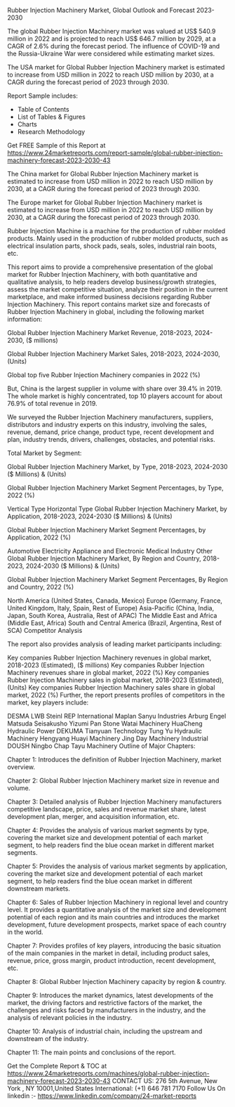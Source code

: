 Rubber Injection Machinery Market, Global Outlook and Forecast 2023-2030

The global Rubber Injection Machinery market was valued at US$ 540.9 million in 2022 and is projected to reach US$ 646.7 million by 2029, at a CAGR of 2.6% during the forecast period. The influence of COVID-19 and the Russia-Ukraine War were considered while estimating market sizes.

The USA market for Global Rubber Injection Machinery market is estimated to increase from USD million in 2022 to reach USD million by 2030, at a CAGR during the forecast period of 2023 through 2030.

Report Sample includes:
- Table of Contents
- List of Tables & Figures
- Charts
- Research Methodology

Get FREE Sample of this Report at https://www.24marketreports.com/report-sample/global-rubber-injection-machinery-forecast-2023-2030-43

The China market for Global Rubber Injection Machinery market is estimated to increase from USD million in 2022 to reach USD million by 2030, at a CAGR during the forecast period of 2023 through 2030.

The Europe market for Global Rubber Injection Machinery market is estimated to increase from USD million in 2022 to reach USD million by 2030, at a CAGR during the forecast period of 2023 through 2030.

Rubber Injection Machine is a machine for the production of rubber molded products. Mainly used in the production of rubber molded products, such as electrical insulation parts, shock pads, seals, soles, industrial rain boots, etc.

This report aims to provide a comprehensive presentation of the global market for Rubber Injection Machinery, with both quantitative and qualitative analysis, to help readers develop business/growth strategies, assess the market competitive situation, analyze their position in the current marketplace, and make informed business decisions regarding Rubber Injection Machinery. This report contains market size and forecasts of Rubber Injection Machinery in global, including the following market information:

Global Rubber Injection Machinery Market Revenue, 2018-2023, 2024-2030, ($ millions)

Global Rubber Injection Machinery Market Sales, 2018-2023, 2024-2030, (Units)

Global top five Rubber Injection Machinery companies in 2022 (%)

But, China is the largest supplier in volume with share over 39.4% in 2019. The whole market is highly concentrated, top 10 players account for about 76.9% of total revenue in 2019.

We surveyed the Rubber Injection Machinery manufacturers, suppliers, distributors and industry experts on this industry, involving the sales, revenue, demand, price change, product type, recent development and plan, industry trends, drivers, challenges, obstacles, and potential risks.

Total Market by Segment:

Global Rubber Injection Machinery Market, by Type, 2018-2023, 2024-2030 ($ Millions) & (Units)

Global Rubber Injection Machinery Market Segment Percentages, by Type, 2022 (%)

Vertical Type
Horizontal Type
Global Rubber Injection Machinery Market, by Application, 2018-2023, 2024-2030 ($ Millions) & (Units)

Global Rubber Injection Machinery Market Segment Percentages, by Application, 2022 (%)

Automotive
Electricity
Appliance and Electronic
Medical
Industry
Other
Global Rubber Injection Machinery Market, By Region and Country, 2018-2023, 2024-2030 ($ Millions) & (Units)

Global Rubber Injection Machinery Market Segment Percentages, By Region and Country, 2022 (%)

North America (United States, Canada, Mexico)
Europe (Germany, France, United Kingdom, Italy, Spain, Rest of Europe)
Asia-Pacific (China, India, Japan, South Korea, Australia, Rest of APAC)
The Middle East and Africa (Middle East, Africa)
South and Central America (Brazil, Argentina, Rest of SCA)
Competitor Analysis

The report also provides analysis of leading market participants including:

Key companies Rubber Injection Machinery revenues in global market, 2018-2023 (Estimated), ($ millions)
Key companies Rubber Injection Machinery revenues share in global market, 2022 (%)
Key companies Rubber Injection Machinery sales in global market, 2018-2023 (Estimated), (Units)
Key companies Rubber Injection Machinery sales share in global market, 2022 (%)
Further, the report presents profiles of competitors in the market, key players include:

DESMA
LWB Steinl
REP International
Maplan
Sanyu Industries
Arburg
Engel
Matsuda Seisakusho
Yizumi
Pan Stone
Watai Machinery
HuaCheng Hydraulic Power
DEKUMA
Tianyuan Technology
Tung Yu Hydraulic Machinery
Hengyang Huayi Machinery
Jing Day Machinery Industrial
DOUSH
Ningbo Chap
Tayu Machinery
Outline of Major Chapters:

Chapter 1: Introduces the definition of Rubber Injection Machinery, market overview.

Chapter 2: Global Rubber Injection Machinery market size in revenue and volume.

Chapter 3: Detailed analysis of Rubber Injection Machinery manufacturers competitive landscape, price, sales and revenue market share, latest development plan, merger, and acquisition information, etc.

Chapter 4: Provides the analysis of various market segments by type, covering the market size and development potential of each market segment, to help readers find the blue ocean market in different market segments.

Chapter 5: Provides the analysis of various market segments by application, covering the market size and development potential of each market segment, to help readers find the blue ocean market in different downstream markets.

Chapter 6: Sales of Rubber Injection Machinery in regional level and country level. It provides a quantitative analysis of the market size and development potential of each region and its main countries and introduces the market development, future development prospects, market space of each country in the world.

Chapter 7: Provides profiles of key players, introducing the basic situation of the main companies in the market in detail, including product sales, revenue, price, gross margin, product introduction, recent development, etc.

Chapter 8: Global Rubber Injection Machinery capacity by region & country.

Chapter 9: Introduces the market dynamics, latest developments of the market, the driving factors and restrictive factors of the market, the challenges and risks faced by manufacturers in the industry, and the analysis of relevant policies in the industry.

Chapter 10: Analysis of industrial chain, including the upstream and downstream of the industry.

Chapter 11: The main points and conclusions of the report.

Get the Complete Report & TOC at https://www.24marketreports.com/machines/global-rubber-injection-machinery-forecast-2023-2030-43
CONTACT US:
276 5th Avenue, New York , NY 10001,United States
International: (+1) 646 781 7170
Follow Us On linkedin :- https://www.linkedin.com/company/24-market-reports
